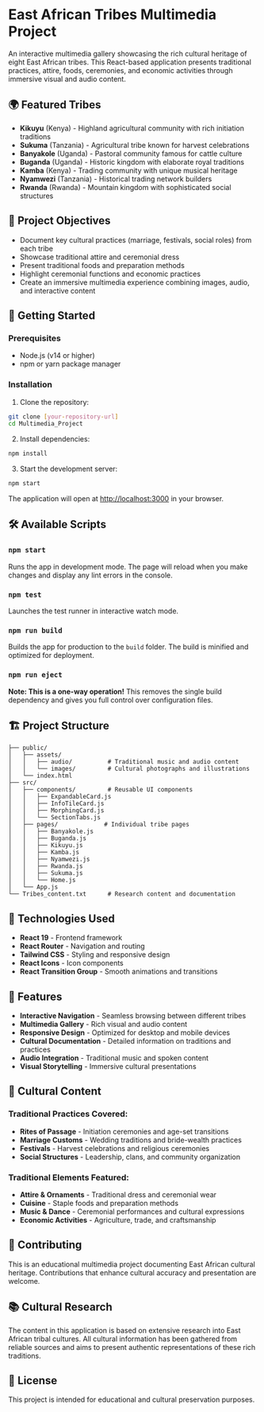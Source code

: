 # East African Tribes Multimedia Project

An interactive multimedia gallery showcasing the rich cultural heritage of eight East African tribes. This React-based application presents traditional practices, attire, foods, ceremonies, and economic activities through immersive visual and audio content.

## 🌍 Featured Tribes

- **Kikuyu** (Kenya) - Highland agricultural community with rich initiation traditions
- **Sukuma** (Tanzania) - Agricultural tribe known for harvest celebrations
- **Banyakole** (Uganda) - Pastoral community famous for cattle culture
- **Buganda** (Uganda) - Historic kingdom with elaborate royal traditions
- **Kamba** (Kenya) - Trading community with unique musical heritage
- **Nyamwezi** (Tanzania) - Historical trading network builders
- **Rwanda** (Rwanda) - Mountain kingdom with sophisticated social structures

## 🎯 Project Objectives

- Document key cultural practices (marriage, festivals, social roles) from each tribe
- Showcase traditional attire and ceremonial dress
- Present traditional foods and preparation methods
- Highlight ceremonial functions and economic practices
- Create an immersive multimedia experience combining images, audio, and interactive content

## 🚀 Getting Started

### Prerequisites
- Node.js (v14 or higher)
- npm or yarn package manager

### Installation

1. Clone the repository:
```bash
git clone [your-repository-url]
cd Multimedia_Project
```

2. Install dependencies:
```bash
npm install
```

3. Start the development server:
```bash
npm start
```

The application will open at [http://localhost:3000](http://localhost:3000) in your browser.

## 🛠 Available Scripts

### `npm start`

Runs the app in development mode. The page will reload when you make changes and display any lint errors in the console.

### `npm test`

Launches the test runner in interactive watch mode.

### `npm run build`

Builds the app for production to the `build` folder. The build is minified and optimized for deployment.

### `npm run eject`

**Note: This is a one-way operation!** This removes the single build dependency and gives you full control over configuration files.

## 🏗 Project Structure

```
├── public/
│   ├── assets/
│   │   ├── audio/          # Traditional music and audio content
│   │   └── images/         # Cultural photographs and illustrations
│   └── index.html
├── src/
│   ├── components/         # Reusable UI components
│   │   ├── ExpandableCard.js
│   │   ├── InfoTileCard.js
│   │   ├── MorphingCard.js
│   │   └── SectionTabs.js
│   ├── pages/             # Individual tribe pages
│   │   ├── Banyakole.js
│   │   ├── Buganda.js
│   │   ├── Kikuyu.js
│   │   ├── Kamba.js
│   │   ├── Nyamwezi.js
│   │   ├── Rwanda.js
│   │   ├── Sukuma.js
│   │   └── Home.js
│   └── App.js
└── Tribes_content.txt      # Research content and documentation
```

## 🎨 Technologies Used

- **React 19** - Frontend framework
- **React Router** - Navigation and routing
- **Tailwind CSS** - Styling and responsive design
- **React Icons** - Icon components
- **React Transition Group** - Smooth animations and transitions

## 📱 Features

- **Interactive Navigation** - Seamless browsing between different tribes
- **Multimedia Gallery** - Rich visual and audio content
- **Responsive Design** - Optimized for desktop and mobile devices
- **Cultural Documentation** - Detailed information on traditions and practices
- **Audio Integration** - Traditional music and spoken content
- **Visual Storytelling** - Immersive cultural presentations

## 🎵 Cultural Content

### Traditional Practices Covered:
- **Rites of Passage** - Initiation ceremonies and age-set transitions
- **Marriage Customs** - Wedding traditions and bride-wealth practices
- **Festivals** - Harvest celebrations and religious ceremonies
- **Social Structures** - Leadership, clans, and community organization

### Traditional Elements Featured:
- **Attire & Ornaments** - Traditional dress and ceremonial wear
- **Cuisine** - Staple foods and preparation methods
- **Music & Dance** - Ceremonial performances and cultural expressions
- **Economic Activities** - Agriculture, trade, and craftsmanship

## 🤝 Contributing

This is an educational multimedia project documenting East African cultural heritage. Contributions that enhance cultural accuracy and presentation are welcome.

## 📚 Cultural Research

The content in this application is based on extensive research into East African tribal cultures. All cultural information has been gathered from reliable sources and aims to present authentic representations of these rich traditions.

## 📄 License

This project is intended for educational and cultural preservation purposes.
